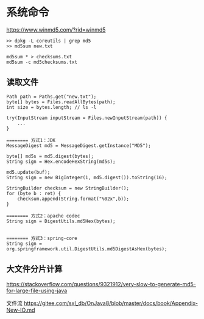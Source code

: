 # 系统命令

https://www.winmd5.com/?rid=winmd5

```
>> dpkg -L coreutils | grep md5
>> md5sum new.txt

md5sum * > checksums.txt
md5sum -c md5checksums.txt
```


## 读取文件

```
Path path = Paths.get("new.txt");
byte[] bytes = Files.readAllBytes(path);
int size = bytes.length; // ls -l

try(InputStream inputStream = Files.newInputStream(path)) {
    ...
}

======== 方式1：JDK
MessageDigest md5 = MessageDigest.getInstance("MD5");

byte[] md5s = md5.digest(bytes);
String sign = Hex.encodeHexString(md5s);

md5.update(buf);
String sign = new BigInteger(1, md5.digest()).toString(16);

StringBuilder checksum = new StringBuilder();
for (byte b : ret) {
    checksum.append(String.format("%02x",b));
}

======== 方式2：apache codec
String sign = DigestUtils.md5Hex(bytes);


======== 方式3：spring-core
String sign = org.springframework.util.DigestUtils.md5DigestAsHex(bytes);
```


## 大文件分片计算

https://stackoverflow.com/questions/9321912/very-slow-to-generate-md5-for-large-file-using-java

文件流 https://gitee.com/sxl_db/OnJava8/blob/master/docs/book/Appendix-New-IO.md
